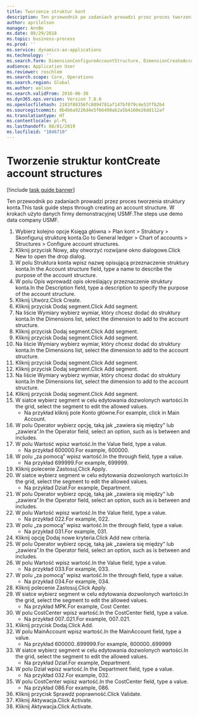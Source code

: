 ```yaml
---
title: Tworzenie struktur kont
description: Ten przewodnik po zadaniach prowadzi przez proces tworzenia struktury konta.
author: aprilolson
manager: AnnBe
ms.date: 08/29/2018
ms.topic: business-process
ms.prod: ''
ms.service: dynamics-ax-applications
ms.technology: ''
ms.search.form: DimensionConfigureAccountStructure, DimensionCreateAccountStructure, DimensionHierarchyAddLevel, DimensionHierarchyConstraintActivate
audience: Application User
ms.reviewer: roschlom
ms.search.scope: Core, Operations
ms.search.region: Global
ms.author: aolson
ms.search.validFrom: 2016-06-30
ms.dyn365.ops.version: Version 7.0.0
ms.openlocfilehash: 2183f88356fc8094781af147bf079c4e53ffb2b4
ms.sourcegitcommit: 8b4b6a9226d4e5f66498ab2a5b4160e26dd112af
ms.translationtype: HT
ms.contentlocale: pl-PL
ms.lasthandoff: 08/01/2019
ms.locfileid: "1846710"
---
```

# <a name="create-account-structures"></a><span data-ttu-id="4847e-103">Tworzenie struktur kont</span><span class="sxs-lookup"><span data-stu-id="4847e-103">Create account structures</span></span>

[!include [task guide banner](../../includes/task-guide-banner.md)]

<span data-ttu-id="4847e-104">Ten przewodnik po zadaniach prowadzi przez proces tworzenia struktury konta.</span><span class="sxs-lookup"><span data-stu-id="4847e-104">This task guide steps through creating an account structure.</span></span> <span data-ttu-id="4847e-105">W krokach użyto danych firmy demonstracyjnej USMF.</span><span class="sxs-lookup"><span data-stu-id="4847e-105">The steps use demo data company USMF.</span></span>

1. <span data-ttu-id="4847e-106">Wybierz kolejno opcje Księga główna > Plan kont > Struktury > Skonfiguruj strukturę konta.</span><span class="sxs-lookup"><span data-stu-id="4847e-106">Go to General ledger > Chart of accounts > Structures > Configure account structures.</span></span>
2. <span data-ttu-id="4847e-107">Kliknij przycisk Nowy, aby otworzyć rozwijane okno dialogowe.</span><span class="sxs-lookup"><span data-stu-id="4847e-107">Click New to open the drop dialog.</span></span>
3. <span data-ttu-id="4847e-108">W polu Struktura konta wpisz nazwę opisującą przeznaczenie struktury konta.</span><span class="sxs-lookup"><span data-stu-id="4847e-108">In the Account structure field, type a name to describe the purpose of the account structure.</span></span>
4. <span data-ttu-id="4847e-109">W polu Opis wprowadź opis określający przeznaczenie struktury konta.</span><span class="sxs-lookup"><span data-stu-id="4847e-109">In the Description field, type a description to specify the purpose of the account structure.</span></span>
5. <span data-ttu-id="4847e-110">Kliknij Utwórz.</span><span class="sxs-lookup"><span data-stu-id="4847e-110">Click Create.</span></span>
6. <span data-ttu-id="4847e-111">Kliknij przycisk Dodaj segment.</span><span class="sxs-lookup"><span data-stu-id="4847e-111">Click Add segment.</span></span>
7. <span data-ttu-id="4847e-112">Na liście Wymiary wybierz wymiar, który chcesz dodać do struktury konta.</span><span class="sxs-lookup"><span data-stu-id="4847e-112">In the Dimensions list, select the dimension to add to the account structure.</span></span>
8. <span data-ttu-id="4847e-113">Kliknij przycisk Dodaj segment.</span><span class="sxs-lookup"><span data-stu-id="4847e-113">Click Add segment.</span></span>
9. <span data-ttu-id="4847e-114">Kliknij przycisk Dodaj segment.</span><span class="sxs-lookup"><span data-stu-id="4847e-114">Click Add segment.</span></span>
10. <span data-ttu-id="4847e-115">Na liście Wymiary wybierz wymiar, który chcesz dodać do struktury konta.</span><span class="sxs-lookup"><span data-stu-id="4847e-115">In the Dimensions list, select the dimension to add to the account structure.</span></span>
11. <span data-ttu-id="4847e-116">Kliknij przycisk Dodaj segment.</span><span class="sxs-lookup"><span data-stu-id="4847e-116">Click Add segment.</span></span>
12. <span data-ttu-id="4847e-117">Kliknij przycisk Dodaj segment.</span><span class="sxs-lookup"><span data-stu-id="4847e-117">Click Add segment.</span></span>
13. <span data-ttu-id="4847e-118">Na liście Wymiary wybierz wymiar, który chcesz dodać do struktury konta.</span><span class="sxs-lookup"><span data-stu-id="4847e-118">In the Dimensions list, select the dimension to add to the account structure.</span></span>
14. <span data-ttu-id="4847e-119">Kliknij przycisk Dodaj segment.</span><span class="sxs-lookup"><span data-stu-id="4847e-119">Click Add segment.</span></span>
15. <span data-ttu-id="4847e-120">W siatce wybierz segment w celu edytowania dozwolonych wartości.</span><span class="sxs-lookup"><span data-stu-id="4847e-120">In the grid, select the segment to edit the allowed values.</span></span>
    * <span data-ttu-id="4847e-121">Na przykład kliknij pole Konto główne.</span><span class="sxs-lookup"><span data-stu-id="4847e-121">For example, click in Main Account.</span></span>  
16. <span data-ttu-id="4847e-122">W polu Operator wybierz opcję, taką jak „zawiera się między” lub „zawiera”.</span><span class="sxs-lookup"><span data-stu-id="4847e-122">In the Operator field, select an option, such as is between and includes.</span></span>
17. <span data-ttu-id="4847e-123">W polu Wartość wpisz wartość.</span><span class="sxs-lookup"><span data-stu-id="4847e-123">In the Value field, type a value.</span></span>
    * <span data-ttu-id="4847e-124">Na przykład 600000.</span><span class="sxs-lookup"><span data-stu-id="4847e-124">For example, 600000.</span></span>  
18. <span data-ttu-id="4847e-125">W polu „za pomocą” wpisz wartość.</span><span class="sxs-lookup"><span data-stu-id="4847e-125">In the through field, type a value.</span></span>
    * <span data-ttu-id="4847e-126">Na przykład 699999.</span><span class="sxs-lookup"><span data-stu-id="4847e-126">For example, 699999.</span></span>  
19. <span data-ttu-id="4847e-127">Kliknij polecenie Zastosuj.</span><span class="sxs-lookup"><span data-stu-id="4847e-127">Click Apply.</span></span>
20. <span data-ttu-id="4847e-128">W siatce wybierz segment w celu edytowania dozwolonych wartości.</span><span class="sxs-lookup"><span data-stu-id="4847e-128">In the grid, select the segment to edit the allowed values.</span></span>
    * <span data-ttu-id="4847e-129">Na przykład Dział.</span><span class="sxs-lookup"><span data-stu-id="4847e-129">For example, Department.</span></span>  
21. <span data-ttu-id="4847e-130">W polu Operator wybierz opcję, taką jak „zawiera się między” lub „zawiera”.</span><span class="sxs-lookup"><span data-stu-id="4847e-130">In the Operator field, select an option, such as is between and includes.</span></span>
22. <span data-ttu-id="4847e-131">W polu Wartość wpisz wartość.</span><span class="sxs-lookup"><span data-stu-id="4847e-131">In the Value field, type a value.</span></span>
    * <span data-ttu-id="4847e-132">Na przykład 022.</span><span class="sxs-lookup"><span data-stu-id="4847e-132">For example, 022.</span></span>  
23. <span data-ttu-id="4847e-133">W polu „za pomocą” wpisz wartość.</span><span class="sxs-lookup"><span data-stu-id="4847e-133">In the through field, type a value.</span></span>
    * <span data-ttu-id="4847e-134">Na przykład 031.</span><span class="sxs-lookup"><span data-stu-id="4847e-134">For example, 031.</span></span>  
24. <span data-ttu-id="4847e-135">Kliknij opcję Dodaj nowe kryteria.</span><span class="sxs-lookup"><span data-stu-id="4847e-135">Click Add new criteria.</span></span>
25. <span data-ttu-id="4847e-136">W polu Operator wybierz opcję, taką jak „zawiera się między” lub „zawiera”.</span><span class="sxs-lookup"><span data-stu-id="4847e-136">In the Operator field, select an option, such as is between and includes.</span></span>
26. <span data-ttu-id="4847e-137">W polu Wartość wpisz wartość.</span><span class="sxs-lookup"><span data-stu-id="4847e-137">In the Value field, type a value.</span></span>
    * <span data-ttu-id="4847e-138">Na przykład 033.</span><span class="sxs-lookup"><span data-stu-id="4847e-138">For example, 033.</span></span>  
27. <span data-ttu-id="4847e-139">W polu „za pomocą” wpisz wartość.</span><span class="sxs-lookup"><span data-stu-id="4847e-139">In the through field, type a value.</span></span>
    * <span data-ttu-id="4847e-140">Na przykład 034.</span><span class="sxs-lookup"><span data-stu-id="4847e-140">For example, 034.</span></span>  
28. <span data-ttu-id="4847e-141">Kliknij polecenie Zastosuj.</span><span class="sxs-lookup"><span data-stu-id="4847e-141">Click Apply.</span></span>
29. <span data-ttu-id="4847e-142">W siatce wybierz segment w celu edytowania dozwolonych wartości.</span><span class="sxs-lookup"><span data-stu-id="4847e-142">In the grid, select the segment to edit the allowed values.</span></span>
    * <span data-ttu-id="4847e-143">Na przykład MPK.</span><span class="sxs-lookup"><span data-stu-id="4847e-143">For example, Cost Center.</span></span>  
30. <span data-ttu-id="4847e-144">W polu CostCenter wpisz wartość.</span><span class="sxs-lookup"><span data-stu-id="4847e-144">In the CostCenter field, type a value.</span></span>
    * <span data-ttu-id="4847e-145">Na przykład 007..021.</span><span class="sxs-lookup"><span data-stu-id="4847e-145">For example, 007..021.</span></span>  
31. <span data-ttu-id="4847e-146">Kliknij przycisk Dodaj.</span><span class="sxs-lookup"><span data-stu-id="4847e-146">Click Add.</span></span>
32. <span data-ttu-id="4847e-147">W polu MainAccount wpisz wartość.</span><span class="sxs-lookup"><span data-stu-id="4847e-147">In the MainAccount field, type a value.</span></span>
    * <span data-ttu-id="4847e-148">Na przykład 600000..699999.</span><span class="sxs-lookup"><span data-stu-id="4847e-148">For example, 600000..699999</span></span>  
33. <span data-ttu-id="4847e-149">W siatce wybierz segment w celu edytowania dozwolonych wartości.</span><span class="sxs-lookup"><span data-stu-id="4847e-149">In the grid, select the segment to edit the allowed values.</span></span>
    * <span data-ttu-id="4847e-150">Na przykład Dział.</span><span class="sxs-lookup"><span data-stu-id="4847e-150">For example, Department.</span></span>  
34. <span data-ttu-id="4847e-151">W polu Dział wpisz wartość.</span><span class="sxs-lookup"><span data-stu-id="4847e-151">In the Department field, type a value.</span></span>
    * <span data-ttu-id="4847e-152">Na przykład 032.</span><span class="sxs-lookup"><span data-stu-id="4847e-152">For example, 032.</span></span>  
35. <span data-ttu-id="4847e-153">W polu CostCenter wpisz wartość.</span><span class="sxs-lookup"><span data-stu-id="4847e-153">In the CostCenter field, type a value.</span></span>
    * <span data-ttu-id="4847e-154">Na przykład 086.</span><span class="sxs-lookup"><span data-stu-id="4847e-154">For example, 086.</span></span>  
36. <span data-ttu-id="4847e-155">Kliknij przycisk Sprawdź poprawność.</span><span class="sxs-lookup"><span data-stu-id="4847e-155">Click Validate.</span></span>
37. <span data-ttu-id="4847e-156">Kliknij Aktywacja.</span><span class="sxs-lookup"><span data-stu-id="4847e-156">Click Activate.</span></span>
38. <span data-ttu-id="4847e-157">Kliknij Aktywacja.</span><span class="sxs-lookup"><span data-stu-id="4847e-157">Click Activate.</span></span>


